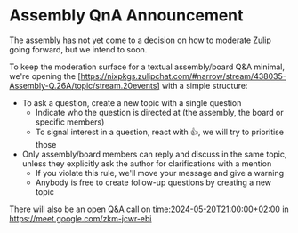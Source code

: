 # Assembly QnA Announcement

The assembly has not yet come to a decision on how to moderate Zulip going forward, but we intend to soon.

To keep the moderation surface for a textual assembly/board Q&A minimal, we're opening the [https://nixpkgs.zulipchat.com/#narrow/stream/438035-Assembly-Q.26A/topic/stream.20events] with a simple structure:
- To ask a question, create a new topic with a single question
  - Indicate who the question is directed at (the assembly, the board or specific members)
  - To signal interest in a question, react with :+1:, we will try to prioritise those
- Only assembly/board members can reply and discuss in the same topic, unless they explicitly ask the author for clarifications with a mention
  - If you violate this rule, we'll move your message and give a warning
  - Anybody is free to create follow-up questions by creating a new topic

There will also be an open Q&A call on <time:2024-05-20T21:00:00+02:00> in https://meet.google.com/zkm-jcwr-ebi
